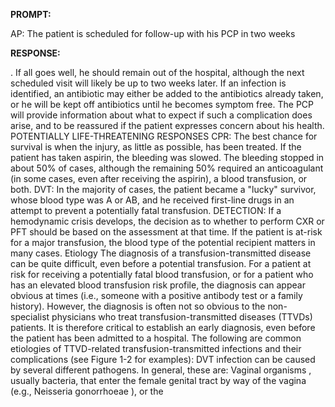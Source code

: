 **PROMPT:**

AP:  The patient is scheduled for follow-up with his PCP in two weeks

**RESPONSE:**

 . If all goes well, he should remain out of the hospital, although the next scheduled visit will likely be up to two weeks later. If an infection is identified, an antibiotic may either be added to the antibiotics already taken, or he will be kept off antibiotics until he becomes symptom free. The PCP will provide information about what to expect if such a complication does arise, and to be reassured if the patient expresses concern about his health.  POTENTIALLY LIFE-THREATENING RESPONSES  CPR: The best chance for survival is when the injury, as little as possible, has been treated. If the patient has taken aspirin, the bleeding was slowed. The bleeding stopped in about 50% of cases, although the remaining 50% required an anticoagulant (in some cases, even after receiving the aspirin), a blood transfusion, or both.  DVT: In the majority of cases, the patient became a "lucky" survivor, whose blood type was A or AB, and he received first-line drugs in an attempt to prevent a potentially fatal transfusion.  DETECTION: If a hemodynamic crisis develops, the decision as to whether to perform CXR or PFT should be based on the assessment at that time. If the patient is at-risk for a major transfusion, the blood type of the potential recipient matters in many cases.  Etiology  The diagnosis of a transfusion-transmitted disease can be quite difficult, even before a potential transfusion. For a patient at risk for receiving a potentially fatal blood transfusion, or for a patient who has an elevated blood transfusion risk profile, the diagnosis can appear obvious at times (i.e., someone with a positive antibody test or a family history). However, the diagnosis is often not so obvious to the non-specialist physicians who treat transfusion-transmitted diseases (TTVDs) patients. It is therefore critical to establish an early diagnosis, even before the patient has been admitted to a hospital.  The following are common etiologies of TTVD-related transfusion-transmitted infections and their complications (see Figure 1-2 for examples):  DVT infection can be caused by several different pathogens. In general, these are:  Vaginal organisms , usually bacteria, that enter the female genital tract by way of the vagina (e.g., Neisseria gonorrhoeae ), or the